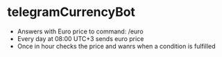# telegramCurrencyBot

- Answers with Euro price to command: /euro
- Every day at 08:00 UTC+3 sends euro price
- Once in hour checks the price and wanrs when a condition is fulfilled 
